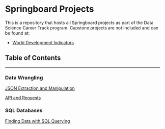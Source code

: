 # Springboard Projects
This is a repository that hosts all Springboard projects as part of the Data Science Career Track program.
Capstone projects are not included and can be found at:
- [World Development Indicators](https://github.com/dametreusv/world_development_indicators)


## Table of Contents
---------------------------

### Data Wrangling
[JSON Extraction and Manipulation](https://github.com/dametreusv/Springboard/blob/master/json_data_wrangling/json_data_wrangling.ipynb)

[API and Requests](https://github.com/dametreusv/Springboard/blob/master/API_data_wrangling/API_data_wrangling.ipynb)


### SQL Databases
[Finding Data with SQL Querying](https://github.com/dametreusv/Springboard/blob/master/SQL_databases/country_club.sql)
